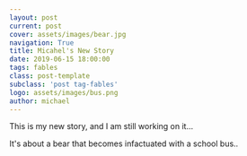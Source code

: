 ```yaml
---
layout: post
current: post
cover: assets/images/bear.jpg
navigation: True
title: Micahel's New Story
date: 2019-06-15 18:00:00
tags: fables
class: post-template
subclass: 'post tag-fables'
logo: assets/images/bus.png
author: michael
---
```


This is my new story, and I am still working on it...

It's about a bear that becomes infactuated with a school bus..

